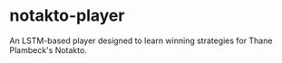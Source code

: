 # notakto-player
An LSTM-based player designed to learn winning strategies for Thane Plambeck's Notakto.  
